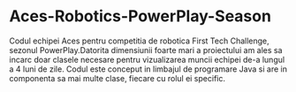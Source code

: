 # Aces-Robotics-PowerPlay-Season

Codul echipei Aces pentru competitia de robotica First Tech Challenge, sezonul PowerPlay.Datorita dimensiunii foarte mari a proiectului am ales sa incarc doar clasele necesare pentru vizualizarea muncii echipei de-a lungul a 4 luni de zile. Codul este conceput in limbajul de programare Java si are in componenta sa mai multe clase, fiecare cu rolul ei specific. 

